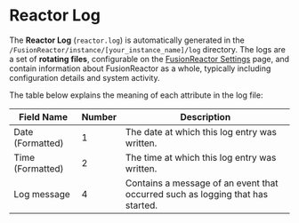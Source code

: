 # Reactor Log

The **Reactor Log** (`reactor.log`) is automatically generated in the
`/FusionReactor/instance/[your_instance_name]/log` directory. The logs are a set of **rotating files**, configurable on the [FusionReactor Settings](../../Settings/Main-Menu.md) page, and contain information about FusionReactor as a whole, typically including configuration details and system activity.

The table below explains the meaning of each attribute in the log file:



|Field Name|Number|Description|
|--- |--- |--- |
|Date (Formatted)|1|The date at which this log entry was written.|
|Time (Formatted)|2|The time at which this log entry was written.|
|Log message|4|Contains a message of an event that occurred such as logging that has started.|
